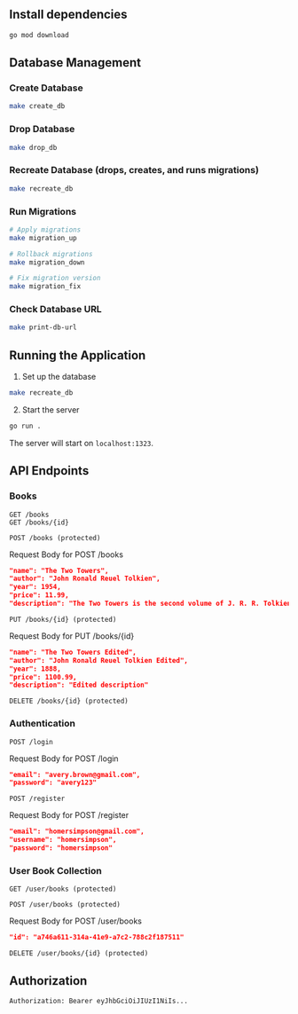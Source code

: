 ## Install dependencies

```bash
go mod download
```

## Database Management

### Create Database

```bash
make create_db
```

### Drop Database

```bash
make drop_db
```

### Recreate Database (drops, creates, and runs migrations)

```bash
make recreate_db
```

### Run Migrations

```bash
# Apply migrations
make migration_up

# Rollback migrations
make migration_down

# Fix migration version
make migration_fix
```

### Check Database URL

```bash
make print-db-url
```

## Running the Application

1. Set up the database

```bash
make recreate_db
```

2. Start the server

```bash
go run .
```

The server will start on `localhost:1323`.

## API Endpoints

### Books

```http
GET /books
GET /books/{id}
```

```http
POST /books (protected)
```

Request Body for POST /books

```json
"name": "The Two Towers",
"author": "John Ronald Reuel Tolkien",
"year": 1954,
"price": 11.99,
"description": "The Two Towers is the second volume of J. R. R. Tolkien's high fantasy novel The Lord of the Rings. It is preceded by The Fellowship of the Ring and followed by The Return of the King"
```

```http
PUT /books/{id} (protected)
```

Request Body for PUT /books/{id}

```json
"name": "The Two Towers Edited",
"author": "John Ronald Reuel Tolkien Edited",
"year": 1888,
"price": 1100.99,
"description": "Edited description"
```

```http
DELETE /books/{id} (protected)
```

### Authentication

```http
POST /login
```

Request Body for POST /login

```json
"email": "avery.brown@gmail.com",
"password": "avery123"
```

```http
POST /register
```

Request Body for POST /register

```json
"email": "homersimpson@gmail.com",
"username": "homersimpson",
"password": "homersimpson"
```

### User Book Collection

```http
GET /user/books (protected)
```

```http
POST /user/books (protected)
```

Request Body for POST /user/books

```json
"id": "a746a611-314a-41e9-a7c2-788c2f187511"
```

```http
DELETE /user/books/{id} (protected)
```

## Authorization

```http
Authorization: Bearer eyJhbGciOiJIUzI1NiIs...
```
